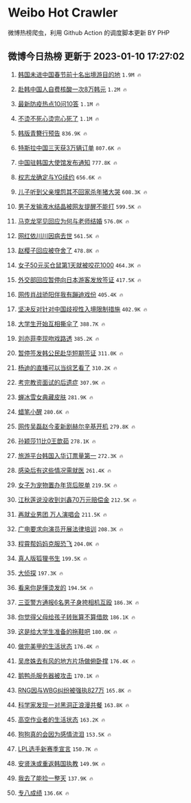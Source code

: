 # Weibo Hot Crawler 



微博热榜爬虫，利用 Github Action 的调度脚本更新 BY PHP 


## 微博今日热榜 更新于 2023-01-10 17:27:02 
1. [韩国未进中国春节前十名出境游目的地](https://s.weibo.com/weibo?q=%23%E9%9F%A9%E5%9B%BD%E6%9C%AA%E8%BF%9B%E4%B8%AD%E5%9B%BD%E6%98%A5%E8%8A%82%E5%89%8D%E5%8D%81%E5%90%8D%E5%87%BA%E5%A2%83%E6%B8%B8%E7%9B%AE%E7%9A%84%E5%9C%B0%23&t=31&band_rank=1&Refer=top) `1.9M 🔥` 

1. [赴韩中国人自费核酸一次8万韩元](https://s.weibo.com/weibo?q=%23%E8%B5%B4%E9%9F%A9%E4%B8%AD%E5%9B%BD%E4%BA%BA%E8%87%AA%E8%B4%B9%E6%A0%B8%E9%85%B8%E4%B8%80%E6%AC%A18%E4%B8%87%E9%9F%A9%E5%85%83%23&t=31&band_rank=2&Refer=top) `1.2M 🔥` 

1. [最新防疫热点10问10答](https://s.weibo.com/weibo?q=%23%E6%9C%80%E6%96%B0%E9%98%B2%E7%96%AB%E7%83%AD%E7%82%B910%E9%97%AE10%E7%AD%94%23&t=31&band_rank=3&Refer=top) `1.1M 🔥` 

1. [不烫不死心烫完心死了](https://s.weibo.com/weibo?q=%23%E4%B8%8D%E7%83%AB%E4%B8%8D%E6%AD%BB%E5%BF%83%E7%83%AB%E5%AE%8C%E5%BF%83%E6%AD%BB%E4%BA%86%23&t=31&band_rank=4&Refer=top) `1.1M 🔥` 

1. [韩版青簪行预告](https://s.weibo.com/weibo?q=%23%E9%9F%A9%E7%89%88%E9%9D%92%E7%B0%AA%E8%A1%8C%E9%A2%84%E5%91%8A%23&t=31&band_rank=5&Refer=top) `836.9K 🔥` 

1. [特斯拉中国三天获3万辆订单](https://s.weibo.com/weibo?q=%23%E7%89%B9%E6%96%AF%E6%8B%89%E4%B8%AD%E5%9B%BD%E4%B8%89%E5%A4%A9%E8%8E%B73%E4%B8%87%E8%BE%86%E8%AE%A2%E5%8D%95%23&t=31&band_rank=6&Refer=top) `807.6K 🔥` 

1. [中国驻韩国大使馆发布通知](https://s.weibo.com/weibo?q=%23%E4%B8%AD%E5%9B%BD%E9%A9%BB%E9%9F%A9%E5%9B%BD%E5%A4%A7%E4%BD%BF%E9%A6%86%E5%8F%91%E5%B8%83%E9%80%9A%E7%9F%A5%23&t=31&band_rank=7&Refer=top) `777.8K 🔥` 

1. [权志龙确定与YG续约](https://s.weibo.com/weibo?q=%23%E6%9D%83%E5%BF%97%E9%BE%99%E7%A1%AE%E5%AE%9A%E4%B8%8EYG%E7%BB%AD%E7%BA%A6%23&t=31&band_rank=8&Refer=top) `656.6K 🔥` 

1. [儿子听到父亲埋怨其不回家杀年猪大哭](https://s.weibo.com/weibo?q=%23%E5%84%BF%E5%AD%90%E5%90%AC%E5%88%B0%E7%88%B6%E4%BA%B2%E5%9F%8B%E6%80%A8%E5%85%B6%E4%B8%8D%E5%9B%9E%E5%AE%B6%E6%9D%80%E5%B9%B4%E7%8C%AA%E5%A4%A7%E5%93%AD%23&t=31&band_rank=9&Refer=top) `608.3K 🔥` 

1. [男子发输液水结晶被网友提醒不能打](https://s.weibo.com/weibo?q=%23%E7%94%B7%E5%AD%90%E5%8F%91%E8%BE%93%E6%B6%B2%E6%B0%B4%E7%BB%93%E6%99%B6%E8%A2%AB%E7%BD%91%E5%8F%8B%E6%8F%90%E9%86%92%E4%B8%8D%E8%83%BD%E6%89%93%23&t=31&band_rank=10&Refer=top) `599.5K 🔥` 

1. [马克龙罕见回应为何与老师结婚](https://s.weibo.com/weibo?q=%23%E9%A9%AC%E5%85%8B%E9%BE%99%E7%BD%95%E8%A7%81%E5%9B%9E%E5%BA%94%E4%B8%BA%E4%BD%95%E4%B8%8E%E8%80%81%E5%B8%88%E7%BB%93%E5%A9%9A%23&t=31&band_rank=11&Refer=top) `576.0K 🔥` 

1. [网红依川川因病去世](https://s.weibo.com/weibo?q=%23%E7%BD%91%E7%BA%A2%E4%BE%9D%E5%B7%9D%E5%B7%9D%E5%9B%A0%E7%97%85%E5%8E%BB%E4%B8%96%23&t=31&band_rank=12&Refer=top) `561.5K 🔥` 

1. [赵樱子回应被夺舍了](https://s.weibo.com/weibo?q=%23%E8%B5%B5%E6%A8%B1%E5%AD%90%E5%9B%9E%E5%BA%94%E8%A2%AB%E5%A4%BA%E8%88%8D%E4%BA%86%23&t=31&band_rank=13&Refer=top) `478.8K 🔥` 

1. [女子50元买仓鼠第1天就被咬花1000](https://s.weibo.com/weibo?q=%23%E5%A5%B3%E5%AD%9050%E5%85%83%E4%B9%B0%E4%BB%93%E9%BC%A0%E7%AC%AC1%E5%A4%A9%E5%B0%B1%E8%A2%AB%E5%92%AC%E8%8A%B11000%23&t=31&band_rank=14&Refer=top) `464.3K 🔥` 

1. [外交部回应暂停向日本游客发放签证](https://s.weibo.com/weibo?q=%23%E5%A4%96%E4%BA%A4%E9%83%A8%E5%9B%9E%E5%BA%94%E6%9A%82%E5%81%9C%E5%90%91%E6%97%A5%E6%9C%AC%E6%B8%B8%E5%AE%A2%E5%8F%91%E6%94%BE%E7%AD%BE%E8%AF%81%23&t=31&band_rank=15&Refer=top) `417.5K 🔥` 

1. [网传肖战骄阳伴我有蹦迪戏份](https://s.weibo.com/weibo?q=%23%E7%BD%91%E4%BC%A0%E8%82%96%E6%88%98%E9%AA%84%E9%98%B3%E4%BC%B4%E6%88%91%E6%9C%89%E8%B9%A6%E8%BF%AA%E6%88%8F%E4%BB%BD%23&t=31&band_rank=16&Refer=top) `405.4K 🔥` 

1. [坚决反对针对中国歧视性入境限制措施](https://s.weibo.com/weibo?q=%23%E5%9D%9A%E5%86%B3%E5%8F%8D%E5%AF%B9%E9%92%88%E5%AF%B9%E4%B8%AD%E5%9B%BD%E6%AD%A7%E8%A7%86%E6%80%A7%E5%85%A5%E5%A2%83%E9%99%90%E5%88%B6%E6%8E%AA%E6%96%BD%23&t=31&band_rank=17&Refer=top) `402.9K 🔥` 

1. [大学生开始互相撕伞了](https://s.weibo.com/weibo?q=%23%E5%A4%A7%E5%AD%A6%E7%94%9F%E5%BC%80%E5%A7%8B%E4%BA%92%E7%9B%B8%E6%92%95%E4%BC%9E%E4%BA%86%23&t=31&band_rank=18&Refer=top) `388.7K 🔥` 

1. [刘亦菲李现吻戏路透](https://s.weibo.com/weibo?q=%23%E5%88%98%E4%BA%A6%E8%8F%B2%E6%9D%8E%E7%8E%B0%E5%90%BB%E6%88%8F%E8%B7%AF%E9%80%8F%23&t=31&band_rank=19&Refer=top) `385.2K 🔥` 

1. [暂停签发韩公民赴华短期签证](https://s.weibo.com/weibo?q=%23%E6%9A%82%E5%81%9C%E7%AD%BE%E5%8F%91%E9%9F%A9%E5%85%AC%E6%B0%91%E8%B5%B4%E5%8D%8E%E7%9F%AD%E6%9C%9F%E7%AD%BE%E8%AF%81%23&t=31&band_rank=20&Refer=top) `311.0K 🔥` 

1. [杨迪的直播可以当综艺看了](https://s.weibo.com/weibo?q=%23%E6%9D%A8%E8%BF%AA%E7%9A%84%E7%9B%B4%E6%92%AD%E5%8F%AF%E4%BB%A5%E5%BD%93%E7%BB%BC%E8%89%BA%E7%9C%8B%E4%BA%86%23&t=31&band_rank=21&Refer=top) `310.2K 🔥` 

1. [考完教资面试的后遗症](https://s.weibo.com/weibo?q=%23%E8%80%83%E5%AE%8C%E6%95%99%E8%B5%84%E9%9D%A2%E8%AF%95%E7%9A%84%E5%90%8E%E9%81%97%E7%97%87%23&t=31&band_rank=22&Refer=top) `307.9K 🔥` 

1. [蝉冰雪女典藏皮肤](https://s.weibo.com/weibo?q=%23%E8%9D%89%E5%86%B0%E9%9B%AA%E5%A5%B3%E5%85%B8%E8%97%8F%E7%9A%AE%E8%82%A4%23&t=31&band_rank=23&Refer=top) `281.9K 🔥` 

1. [蜡笔小醒](https://s.weibo.com/weibo?q=%E8%9C%A1%E7%AC%94%E5%B0%8F%E9%86%92&t=31&band_rank=24&Refer=top) `280.6K 🔥` 

1. [网传吴磊赵今麦新剧赫尔辛基开机](https://s.weibo.com/weibo?q=%23%E7%BD%91%E4%BC%A0%E5%90%B4%E7%A3%8A%E8%B5%B5%E4%BB%8A%E9%BA%A6%E6%96%B0%E5%89%A7%E8%B5%AB%E5%B0%94%E8%BE%9B%E5%9F%BA%E5%BC%80%E6%9C%BA%23&t=31&band_rank=25&Refer=top) `279.8K 🔥` 

1. [孙颖莎11比0王歆茹](https://s.weibo.com/weibo?q=%23%E5%AD%99%E9%A2%96%E8%8E%8E11%E6%AF%940%E7%8E%8B%E6%AD%86%E8%8C%B9%23&t=31&band_rank=26&Refer=top) `278.1K 🔥` 

1. [旅游平台韩国入华订票量第一](https://s.weibo.com/weibo?q=%23%E6%97%85%E6%B8%B8%E5%B9%B3%E5%8F%B0%E9%9F%A9%E5%9B%BD%E5%85%A5%E5%8D%8E%E8%AE%A2%E7%A5%A8%E9%87%8F%E7%AC%AC%E4%B8%80%23&t=31&band_rank=27&Refer=top) `272.3K 🔥` 

1. [感染后有这些情况需就医](https://s.weibo.com/weibo?q=%23%E6%84%9F%E6%9F%93%E5%90%8E%E6%9C%89%E8%BF%99%E4%BA%9B%E6%83%85%E5%86%B5%E9%9C%80%E5%B0%B1%E5%8C%BB%23&t=31&band_rank=28&Refer=top) `261.4K 🔥` 

1. [女子为宠物置办年货后脱单](https://s.weibo.com/weibo?q=%23%E5%A5%B3%E5%AD%90%E4%B8%BA%E5%AE%A0%E7%89%A9%E7%BD%AE%E5%8A%9E%E5%B9%B4%E8%B4%A7%E5%90%8E%E8%84%B1%E5%8D%95%23&t=31&band_rank=29&Refer=top) `219.5K 🔥` 

1. [江秋莲说没收到刘鑫70万元赔偿金](https://s.weibo.com/weibo?q=%23%E6%B1%9F%E7%A7%8B%E8%8E%B2%E8%AF%B4%E6%B2%A1%E6%94%B6%E5%88%B0%E5%88%98%E9%91%AB70%E4%B8%87%E5%85%83%E8%B5%94%E5%81%BF%E9%87%91%23&t=31&band_rank=30&Refer=top) `212.5K 🔥` 

1. [再就业男团 万人演唱会](https://s.weibo.com/weibo?q=%E5%86%8D%E5%B0%B1%E4%B8%9A%E7%94%B7%E5%9B%A2%20%E4%B8%87%E4%BA%BA%E6%BC%94%E5%94%B1%E4%BC%9A&t=31&band_rank=31&Refer=top) `211.5K 🔥` 

1. [广电要求向演员开展法律培训](https://s.weibo.com/weibo?q=%23%E5%B9%BF%E7%94%B5%E8%A6%81%E6%B1%82%E5%90%91%E6%BC%94%E5%91%98%E5%BC%80%E5%B1%95%E6%B3%95%E5%BE%8B%E5%9F%B9%E8%AE%AD%23&t=31&band_rank=32&Refer=top) `208.3K 🔥` 

1. [程霄帮妈妈克服恐飞](https://s.weibo.com/weibo?q=%23%E7%A8%8B%E9%9C%84%E5%B8%AE%E5%A6%88%E5%A6%88%E5%85%8B%E6%9C%8D%E6%81%90%E9%A3%9E%23&t=31&band_rank=33&Refer=top) `204.0K 🔥` 

1. [真人版狐狸书生](https://s.weibo.com/weibo?q=%23%E7%9C%9F%E4%BA%BA%E7%89%88%E7%8B%90%E7%8B%B8%E4%B9%A6%E7%94%9F%23&t=31&band_rank=34&Refer=top) `199.5K 🔥` 

1. [大侦探](https://s.weibo.com/weibo?q=%E5%A4%A7%E4%BE%A6%E6%8E%A2&t=31&band_rank=35&Refer=top) `197.3K 🔥` 

1. [看来你是懂烫发的](https://s.weibo.com/weibo?q=%23%E7%9C%8B%E6%9D%A5%E4%BD%A0%E6%98%AF%E6%87%82%E7%83%AB%E5%8F%91%E7%9A%84%23&t=31&band_rank=36&Refer=top) `194.5K 🔥` 

1. [三亚警方通报6名男子身挎相机互殴](https://s.weibo.com/weibo?q=%23%E4%B8%89%E4%BA%9A%E8%AD%A6%E6%96%B9%E9%80%9A%E6%8A%A56%E5%90%8D%E7%94%B7%E5%AD%90%E8%BA%AB%E6%8C%8E%E7%9B%B8%E6%9C%BA%E4%BA%92%E6%AE%B4%23&t=31&band_rank=37&Refer=top) `186.3K 🔥` 

1. [你觉得父母给孩子转账算不算借款](https://s.weibo.com/weibo?q=%23%E4%BD%A0%E8%A7%89%E5%BE%97%E7%88%B6%E6%AF%8D%E7%BB%99%E5%AD%A9%E5%AD%90%E8%BD%AC%E8%B4%A6%E7%AE%97%E4%B8%8D%E7%AE%97%E5%80%9F%E6%AC%BE%23&t=31&band_rank=38&Refer=top) `186.1K 🔥` 

1. [这是给大学生准备的拖鞋吧](https://s.weibo.com/weibo?q=%23%E8%BF%99%E6%98%AF%E7%BB%99%E5%A4%A7%E5%AD%A6%E7%94%9F%E5%87%86%E5%A4%87%E7%9A%84%E6%8B%96%E9%9E%8B%E5%90%A7%23&t=31&band_rank=39&Refer=top) `180.0K 🔥` 

1. [做完美甲的生活状态](https://s.weibo.com/weibo?q=%23%E5%81%9A%E5%AE%8C%E7%BE%8E%E7%94%B2%E7%9A%84%E7%94%9F%E6%B4%BB%E7%8A%B6%E6%80%81%23&t=31&band_rank=40&Refer=top) `176.4K 🔥` 

1. [吴彦姝去有风的地方片场做俯卧撑](https://s.weibo.com/weibo?q=%23%E5%90%B4%E5%BD%A6%E5%A7%9D%E5%8E%BB%E6%9C%89%E9%A3%8E%E7%9A%84%E5%9C%B0%E6%96%B9%E7%89%87%E5%9C%BA%E5%81%9A%E4%BF%AF%E5%8D%A7%E6%92%91%23&t=31&band_rank=41&Refer=top) `176.4K 🔥` 

1. [鹅鸭杀服务器被攻击](https://s.weibo.com/weibo?q=%23%E9%B9%85%E9%B8%AD%E6%9D%80%E6%9C%8D%E5%8A%A1%E5%99%A8%E8%A2%AB%E6%94%BB%E5%87%BB%23&t=31&band_rank=42&Refer=top) `170.1K 🔥` 

1. [RNG因与WBG纠纷被强执827万](https://s.weibo.com/weibo?q=%23RNG%E5%9B%A0%E4%B8%8EWBG%E7%BA%A0%E7%BA%B7%E8%A2%AB%E5%BC%BA%E6%89%A7827%E4%B8%87%23&t=31&band_rank=43&Refer=top) `165.8K 🔥` 

1. [科学家发现一对黑洞正浪漫共餐](https://s.weibo.com/weibo?q=%23%E7%A7%91%E5%AD%A6%E5%AE%B6%E5%8F%91%E7%8E%B0%E4%B8%80%E5%AF%B9%E9%BB%91%E6%B4%9E%E6%AD%A3%E6%B5%AA%E6%BC%AB%E5%85%B1%E9%A4%90%23&t=31&band_rank=44&Refer=top) `163.8K 🔥` 

1. [高空作业者的生活状态](https://s.weibo.com/weibo?q=%23%E9%AB%98%E7%A9%BA%E4%BD%9C%E4%B8%9A%E8%80%85%E7%9A%84%E7%94%9F%E6%B4%BB%E7%8A%B6%E6%80%81%23&t=31&band_rank=45&Refer=top) `163.2K 🔥` 

1. [狗狗真的会因为感情流泪](https://s.weibo.com/weibo?q=%23%E7%8B%97%E7%8B%97%E7%9C%9F%E7%9A%84%E4%BC%9A%E5%9B%A0%E4%B8%BA%E6%84%9F%E6%83%85%E6%B5%81%E6%B3%AA%23&t=31&band_rank=46&Refer=top) `153.5K 🔥` 

1. [LPL选手新赛季宣言](https://s.weibo.com/weibo?q=%23LPL%E9%80%89%E6%89%8B%E6%96%B0%E8%B5%9B%E5%AD%A3%E5%AE%A3%E8%A8%80%23&t=31&band_rank=47&Refer=top) `150.7K 🔥` 

1. [安贤洙或重返韩国执教](https://s.weibo.com/weibo?q=%23%E5%AE%89%E8%B4%A4%E6%B4%99%E6%88%96%E9%87%8D%E8%BF%94%E9%9F%A9%E5%9B%BD%E6%89%A7%E6%95%99%23&t=31&band_rank=48&Refer=top) `149.9K 🔥` 

1. [我去了能捡一整天](https://s.weibo.com/weibo?q=%23%E6%88%91%E5%8E%BB%E4%BA%86%E8%83%BD%E6%8D%A1%E4%B8%80%E6%95%B4%E5%A4%A9%23&t=31&band_rank=49&Refer=top) `137.9K 🔥` 

1. [专八成绩](https://s.weibo.com/weibo?q=%E4%B8%93%E5%85%AB%E6%88%90%E7%BB%A9&t=31&band_rank=50&Refer=top) `136.6K 🔥` 


